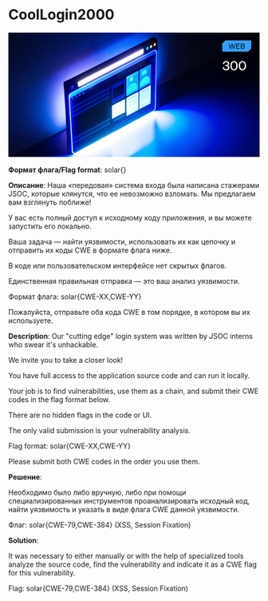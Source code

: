 # CoolLogin2000

![alt text](WEB.jpg)

**Формат флага/Flag format**: solar{}

**Описание**:
Наша «передовая» система входа была написана стажерами JSOC, которые клянутся, что ее невозможно взломать. 
Мы предлагаем вам взглянуть поближе! 

У вас есть полный доступ к исходному коду приложения, и вы можете запустить его локально. 

Ваша задача — найти уязвимости, использовать их как цепочку и отправить их коды CWE в формате флага ниже. 

В коде или пользовательском интерфейсе нет скрытых флагов. 

Единственная правильная отправка — это ваш анализ уязвимости. 

Формат флага: solar{CWE-XX,CWE-YY} 

Пожалуйста, отправьте оба кода CWE в том порядке, в котором вы их используете.

**Description**: 
Our "cutting edge" login system was written by JSOC interns who swear it's unhackable.

We invite you to take a closer look!

You have full access to the application source code and can run it locally.

Your job is to find vulnerabilities, use them as a chain, and submit their CWE codes in the flag format below.

There are no hidden flags in the code or UI.

The only valid submission is your vulnerability analysis.

Flag format: solar{CWE-XX,CWE-YY}

Please submit both CWE codes in the order you use them.

**Решение**:

Необходимо было либо вручную, либо при помощи специализированных инструментов проанализировать исходный код, найти уязвимость и указать в виде флага CWE данной уязвимости.

Флаг: solar{CWE-79,CWE-384} (XSS, Session Fixation)

**Solution**:

It was necessary to either manually or with the help of specialized tools analyze the source code, find the vulnerability and indicate it as a CWE flag for this vulnerability.

Flag: solar{CWE-79,CWE-384} (XSS, Session Fixation)